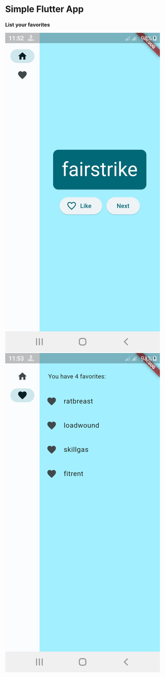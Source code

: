 # Simple Flutter App
### List your favorites
![home-page](https://github.com/mehedihasanshakil7/Calculator-App/blob/master/img/home_page.jpg)
![favorite-page](https://github.com/mehedihasanshakil7/Calculator-App/blob/master/img/favorite_page.jpg)

